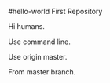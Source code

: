 #hello-world
First Repository

Hi humans.

Use command line.

Use origin master.

From master branch.

